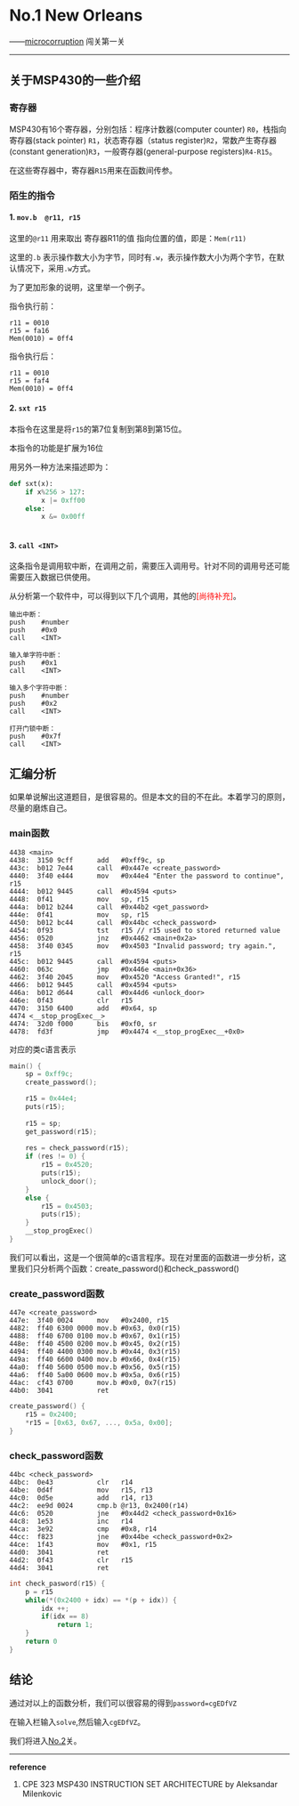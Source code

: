 # No.1 New Orleans

——[microcorruption](https://microcorruption.com/) 闯关第一关

---



## 关于**MSP430**的一些介绍

### 寄存器

MSP430有16个寄存器，分别包括：程序计数器(computer counter) ```R0```，栈指向寄存器(stack pointer) ```R1```，状态寄存器（status register)```R2```，常数产生寄存器(constant generation)```R3```，一般寄存器(general-purpose registers)```R4-R15```。

在这些寄存器中，寄存器```R15```用来在函数间传参。

### 陌生的指令

#### 1. ```mov.b  @r11, r15```

这里的```@r11``` 用来取出 寄存器R11的值 指向位置的值，即是：```Mem(r11)```

这里的```.b``` 表示操作数大小为字节，同时有```.w```，表示操作数大小为两个字节，在默认情况下，采用```.w```方式。

为了更加形象的说明，这里举一个例子。

指令执行前：

``` assembly
r11 = 0010
r15 = fa16
Mem(0010) = 0ff4
```

指令执行后：

```assembly
r11 = 0010
r15 = faf4
Mem(0010) = 0ff4
```

#### 2. ```sxt r15```

本指令在这里是将```r15```的第7位复制到第8到第15位。

本指令的功能是扩展为16位

用另外一种方法来描述即为：

```python
def sxt(x):
    if x%256 > 127:
        x |= 0xff00
    else:
        x &= 0x00ff
     
```

#### 3. ```call <INT>```

这条指令是调用软中断，在调用之前，需要压入调用号。针对不同的调用号还可能需要压入数据已供使用。

从分析第一个软件中，可以得到以下几个调用，其他的<font color=red>[尚待补充]</font>。

```assembly
输出中断：
push	#number
push	#0x0
call	<INT>
```

```assembly
输入单字符中断：
push	#0x1
call	<INT>
```

```assembly
输入多个字符中断：
push	#number
push	#0x2
call	<INT>
```

```assembly
打开门锁中断：
push	#0x7f
call	<INT>
```

## 汇编分析

如果单说解出这道题目，是很容易的。但是本文的目的不在此。本着学习的原则，尽量的磨炼自己。

### main函数

```assembly
4438 <main>
4438:  3150 9cff      add   #0xff9c, sp 
443c:  b012 7e44      call  #0x447e <create_password>
4440:  3f40 e444      mov   #0x44e4 "Enter the password to continue", r15 
4444:  b012 9445      call  #0x4594 <puts>
4448:  0f41           mov   sp, r15
444a:  b012 b244      call  #0x44b2 <get_password>
444e:  0f41           mov   sp, r15
4450:  b012 bc44      call  #0x44bc <check_password>
4454:  0f93           tst   r15 // r15 used to stored returned value
4456:  0520           jnz   #0x4462 <main+0x2a>
4458:  3f40 0345      mov   #0x4503 "Invalid password; try again.", r15
445c:  b012 9445      call  #0x4594 <puts>
4460:  063c           jmp   #0x446e <main+0x36>
4462:  3f40 2045      mov   #0x4520 "Access Granted!", r15
4466:  b012 9445      call  #0x4594 <puts>
446a:  b012 d644      call  #0x44d6 <unlock_door>
446e:  0f43           clr   r15
4470:  3150 6400      add   #0x64, sp
4474 <__stop_progExec__>
4474:  32d0 f000      bis   #0xf0, sr   
4478:  fd3f           jmp   #0x4474 <__stop_progExec__+0x0>

```

对应的类c语言表示

```c
main() {
    sp = 0xff9c;
    create_password();

    r15 = 0x44e4;
    puts(r15);
    
    r15 = sp;
    get_password(r15);
      
    res = check_password(r15);
    if (res != 0) {
        r15 = 0x4520;
        puts(r15);
        unlock_door();
    }   
    else {
        r15 = 0x4503;
        puts(r15);
    }
    __stop_progExec()
}

```

我们可以看出，这是一个很简单的c语言程序。现在对里面的函数进一步分析，这里我们只分析两个函数：create_password()和check_password()

### create_password函数

```assembly
447e <create_password>
447e:  3f40 0024      mov   #0x2400, r15
4482:  ff40 6300 0000 mov.b #0x63, 0x0(r15)
4488:  ff40 6700 0100 mov.b #0x67, 0x1(r15)
448e:  ff40 4500 0200 mov.b #0x45, 0x2(r15)
4494:  ff40 4400 0300 mov.b #0x44, 0x3(r15)
449a:  ff40 6600 0400 mov.b #0x66, 0x4(r15)
44a0:  ff40 5600 0500 mov.b #0x56, 0x5(r15)
44a6:  ff40 5a00 0600 mov.b #0x5a, 0x6(r15)
44ac:  cf43 0700      mov.b #0x0, 0x7(r15)
44b0:  3041           ret
```

```c
create_password() {
    r15 = 0x2400;
    *r15 = [0x63, 0x67, ..., 0x5a, 0x00];
}
```

### check_password函数

```assembly
44bc <check_password>
44bc:  0e43           clr   r14
44be:  0d4f           mov   r15, r13
44c0:  0d5e           add   r14, r13
44c2:  ee9d 0024      cmp.b @r13, 0x2400(r14)
44c6:  0520           jne   #0x44d2 <check_password+0x16>
44c8:  1e53           inc   r14
44ca:  3e92           cmp   #0x8, r14
44cc:  f823           jne   #0x44be <check_password+0x2>
44ce:  1f43           mov   #0x1, r15
44d0:  3041           ret
44d2:  0f43           clr   r15
44d4:  3041           ret
```

```c
int check_pasword(r15) {
    p = r15
    while(*(0x2400 + idx) == *(p + idx)) {
        idx ++;
        if(idx == 8)
            return 1;
    }
    return 0
}
```

## 结论

通过对以上的函数分析，我们可以很容易的得到```password=cgEDfVZ```

在输入栏输入```solve```,然后输入```cgEDfVZ```。

我们将进入[No.2]()关。

---

**reference**

1. CPE 323 MSP430 INSTRUCTION SET ARCHITECTURE by Aleksandar Milenkovic
